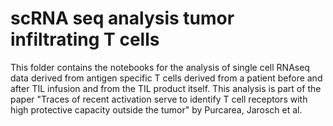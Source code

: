 # scRNA seq analysis tumor infiltrating T cells
This folder contains the notebooks for the analysis of single cell RNAseq data derived from antigen specific T cells derived from a patient before and after TIL infusion and from the TIL product itself. This analysis is part of the paper "Traces of recent activation serve to identify T cell receptors with high protective capacity outside the tumor" by Purcarea, Jarosch et al.
